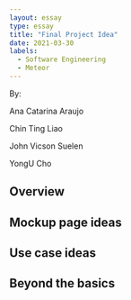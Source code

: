 ```yaml
---
layout: essay
type: essay
title: "Final Project Idea"
date: 2021-03-30
labels:
  - Software Engineering
  - Meteor
---
```


By:

Ana Catarina Araujo

Chin Ting Liao

John Vicson Suelen

YongU Cho

## Overview 

## Mockup page ideas

## Use case ideas

## Beyond the basics
